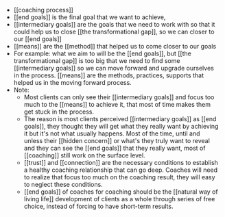 - [[coaching process]]
- [[end goals]] is the final goal that we want to achieve,
- [[intermediary goals]] are the goals that we need to work with so that it could help us to close [[the transformational gap]], so we can closer to our [[end goals]]
- [[means]] are the [[method]] that helped us to come closer to our goals
- For example: what we aim to will be the [[end goals]], but [[the transformational gap]] is too big that we need to find some [[intermediary goals]] so we can move forward and upgrade ourselves in the process. [[means]] are the methods, practices, supports that helped us in the moving forward process.
- Note: 
    - Most clients can only see their [[intermediary goals]] and focus too much to the [[means]] to achieve it, that most of time makes them get stuck in the process. 
    - The reason is most clients perceived [[intermediary goals]] as [[end goals]], they thought they will get what they really want by achieving it but it's not what usually happens. Most of the time, until and unless their [[hidden concern]] or what's they truly want to reveal and they can see the [[end goals]] that they really want, most of [[coaching]] still work on the surface level. 
    - [[trust]] and [[connection]] are the necessary conditions to establish a healthy coaching relationship that can go deep. Coaches will need to realize that focus too much on the coaching result, they will easy to neglect these conditions. 
    - [[end goals]] of coaches for coaching should be the [[natural way of living life]] development of clients as a whole through series of free choice, instead of forcing to have short-term results.
